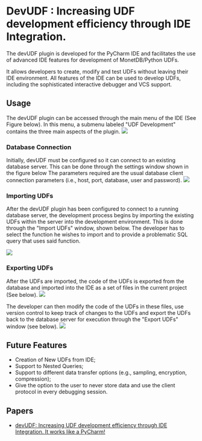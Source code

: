 # DevUDF : Increasing UDF development efficiency through IDE Integration.
The devUDF plugin is developed for the PyCharm IDE and facilitates the use of advanced IDE features for development of MonetDB/Python UDFs. 

It allows developers to create, modify and test UDFs without leaving their IDE environment. All features of the IDE can be used to develop UDFs, including the sophisticated interactive debugger and VCS support.

## Usage
The devUDF plugin can be accessed through the main menu of the IDE (See Figure below). In this menu, a submenu labeled "UDF Development" contains the three main aspects of the plugin. 
<img src="https://github.com/pholanda/DevUDF/blob/master/img/main_menu.png" />

### Database Connection
Initially, devUDF must be configured so it can connect to an existing database server. 
This can be done through the settings window shown in the figure below 
The parameters required are the usual database client connection parameters (i.e., host, port, database, user and password).
<img src="https://github.com/pholanda/DevUDF/blob/master/img/settings.png" />

### Importing UDFs
After the devUDF plugin has been configured to connect to a running database server, the development process begins by importing the existing UDFs within the server into the development environment. 
This is done through the "Import UDFs" window, shown below. 
The developer has to select the function he wishes to import and to provide a problematic SQL query that uses said function.


<img src="https://github.com/pholanda/DevUDF/blob/master/img/import.png"/>

### Exporting UDFs
After the UDFs are imported, the code of the UDFs is exported from the database and imported into the IDE as a set of 
files in the current project (See below). 
<img src="https://github.com/pholanda/DevUDF/blob/master/img/imported_udf.png"  />

The developer can then modify the code of the UDFs in these files, 
use version control to keep track of changes to the UDFs and export the UDFs back to the database server for
 execution through the "Export UDFs" window (see below).
<img src="https://github.com/pholanda/DevUDF/blob/master/img/export.png"  />
## Future Features
* Creation of New UDFs from IDE;
* Support to Nested Queries;
* Support to different data transfer options (e.g., sampling, encryption, compression);
* Give the option to the user to never store data and use the client protocol in every debugging session.

## Papers
* [devUDF: Increasing UDF development efficiency through IDE Integration. It works like a PyCharm!](https://pholanda.github.io/assets/papers/devUDF.pdf)
